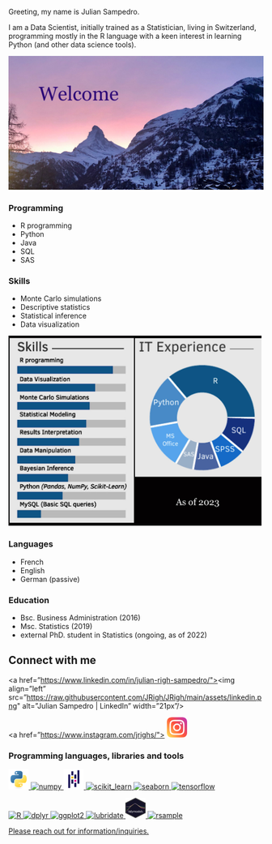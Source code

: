 Greeting, my name is Julian Sampedro.

I am a Data Scientist, initially trained as a Statistician, living in Switzerland, programming mostly in the R language with a keen interest in learning Python (and other data science tools).

<img src="/assets/welcome.jpg" width="800">

### Programming

 - R programming 
 - Python 
 - Java 
 - SQL 
 - SAS 

### Skills

- Monte Carlo simulations
- Descriptive statistics
- Statistical inference
- Data visualization

<img src="/assets/knowhows.jpg" width="500">

### Languages

- French
- English
- German (passive)

### Education

- Bsc. Business Administration (2016)
- Msc. Statistics (2019)
- external PhD. student in Statistics (ongoing, as of 2022)

## Connect with me

<a href=”https://www.linkedin.com/in/julian-righ-sampedro/"><img align=”left” src=”https://raw.githubusercontent.com/JRigh/JRigh/main/assets/linkedin.png" alt=”Julian Sampedro | LinkedIn” width=”21px”/></a>

<a href=”https://www.instagram.com/jrighs/"><img align=”left” > <img src="https://raw.githubusercontent.com/JRigh/JRigh/main/assets/instagram.png" alt="R" width="40" height="40"/> 


<h3 align="left">Programming languages, libraries and tools</h3><p align="left"> <a href="https://www.gnu.org/software/bash/" target="_blank" rel="noreferrer"> 
  <img src="https://raw.githubusercontent.com/devicons/devicon/master/icons/python/python-original.svg" alt="python" width="40" height="40"/> 
  <a href="https://numpy.org/" target="_blank" rel="noreferrer"> <img src="https://numpy.org/images/logo.svg" alt="numpy" width="40" height="40"/> <a href="https://pandas.pydata.org/" target="_blank" rel="noreferrer"> <img src="https://raw.githubusercontent.com/devicons/devicon/2ae2a900d2f041da66e950e4d48052658d850630/icons/pandas/pandas-original.svg" alt="pandas" width="40" height="40"/>  <img src="https://upload.wikimedia.org/wikipedia/commons/0/05/Scikit_learn_logo_small.svg" alt="scikit_learn" width="40" height="40"/> </a> <a href="https://seaborn.pydata.org/" target="_blank" rel="noreferrer"> <img src="https://seaborn.pydata.org/_images/logo-mark-lightbg.svg" alt="seaborn" width="40" height="40"/> </a> <a href="https://www.tensorflow.org" target="_blank" rel="noreferrer"> <img src="https://www.vectorlogo.zone/logos/tensorflow/tensorflow-icon.svg" alt="tensorflow" width="40" height="40"/> </a> </p>
  
  
  
  <a href="https://www.r-project.org/" target="_blank" rel="noreferrer"> <img src="https://www.r-project.org/Rlogo.png" alt="R" width="40" height="40"/> 
  <a href="https://dplyr.tidyverse.org/" target="_blank" rel="noreferrer"> <img src="https://dplyr.tidyverse.org/logo.png" alt="dplyr" width="40" height="40"/> 
<a href="https://ggplot2.tidyverse.org/" target="_blank" rel="noreferrer"> <img src="https://ggplot2.tidyverse.org/logo.png" alt="ggplot2" width="40" height="40"/> 
<a href="https://lubridate.tidyverse.org/" target="_blank" rel="noreferrer"> <img src="https://lubridate.tidyverse.org/logo.png" alt="lubridate" width="40" height="40"/>
 <a href="https://www.tidymodels.org/" target="_blank" rel="noreferrer"> <img src="https://raw.githubusercontent.com/rstudio/hex-stickers/master/SVG/tidymodels.svg" alt="tidymodels" width="40" height="40"/>
  <a href="https://rsample.tidymodels.org/" target="_blank" rel="noreferrer"> <img src="https://rsample.tidymodels.org/logo.png" alt="rsample" width="40" height="40"/>

   
   Please reach out for information/inquiries.
